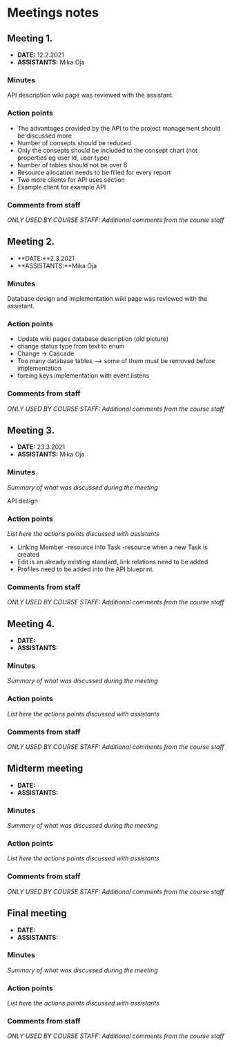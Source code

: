 # Meetings notes

## Meeting 1.
* **DATE:** 12.2.2021
* **ASSISTANTS:** Mika Oja 

### Minutes 
API description wiki page was reviewed with the assistant.

### Action points
* The advantages provided by the API to the project management should be discussed more
* Number of consepts should be reduced
* Only the consepts should be included to the consept chart (not properties eg user id, user type)
* Number of tables should not be over 6
* Resource allocation needs to be filled for every report
* Two more clients for API uses section
* Example client for example API 

### Comments from staff
*ONLY USED BY COURSE STAFF: Additional comments from the course staff*

## Meeting 2.
* **DATE:**2.3.2021
* **ASSISTANTS:**Mika Oja

### Minutes
Database design and implementation wiki page was reviewed with the assistant.

### Action points
* Update wiki pages database description (old picture)
* change status type from text to enum
* Change -> Cascade
* Too many database tables --> some of them must be removed before implementation
* foreing keys implementation with event.listens

### Comments from staff
*ONLY USED BY COURSE STAFF: Additional comments from the course staff*

## Meeting 3.
* **DATE:** 23.3.2021
* **ASSISTANTS:** Mika Oja

### Minutes
*Summary of what was discussed during the meeting*

API design

### Action points
*List here the actions points discussed with assistants*

- Linking Member -resource into Task -resource when a new Task is created
- Edit is an already existing standard, link relations need to be added
- Profiles need to be added into the API blueprint.


### Comments from staff
*ONLY USED BY COURSE STAFF: Additional comments from the course staff*

## Meeting 4.
* **DATE:**
* **ASSISTANTS:**

### Minutes
*Summary of what was discussed during the meeting*

### Action points
*List here the actions points discussed with assistants*


### Comments from staff
*ONLY USED BY COURSE STAFF: Additional comments from the course staff*

## Midterm meeting
* **DATE:**
* **ASSISTANTS:**

### Minutes
*Summary of what was discussed during the meeting*

### Action points
*List here the actions points discussed with assistants*


### Comments from staff
*ONLY USED BY COURSE STAFF: Additional comments from the course staff*

## Final meeting
* **DATE:**
* **ASSISTANTS:**

### Minutes
*Summary of what was discussed during the meeting*

### Action points
*List here the actions points discussed with assistants*


### Comments from staff
*ONLY USED BY COURSE STAFF: Additional comments from the course staff*

